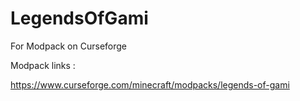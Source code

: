 # LegendsOfGami
For Modpack on Curseforge

Modpack links :

https://www.curseforge.com/minecraft/modpacks/legends-of-gami
